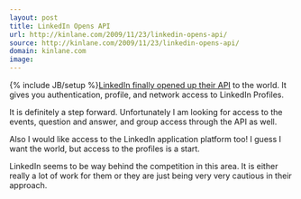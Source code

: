 ```yaml
---
layout: post
title: LinkedIn Opens API
url: http://kinlane.com/2009/11/23/linkedin-opens-api/
source: http://kinlane.com/2009/11/23/linkedin-opens-api/
domain: kinlane.com
image: 
---
```

{% include JB/setup %}<a href="http://64.74.98.87">LinkedIn finally opened up their API</a> to the world. It gives you authentication, profile, and network access to LinkedIn Profiles.<p></p>
It is definitely a step forward. Unfortunately I am looking for access to the events, question and answer, and group access through the API as well.<p></p>
Also I would like access to the LinkedIn application platform too! I guess I want the world, but access to the profiles is a start.<p></p>
LinkedIn seems to be way behind the competition in this area. It is either really a lot of work for them or they are just being very very cautious in their approach.